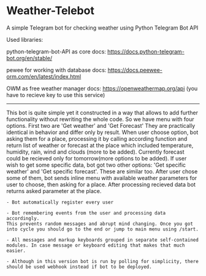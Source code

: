 # Weather-Telebot
A simple Telegram bot for checking weather using Python Telegram Bot API

Used libraries:

python-telegram-bot-API as core
docs: https://docs.python-telegram-bot.org/en/stable/

pewee for working with database
docs: https://docs.peewee-orm.com/en/latest/index.html

OWM as free weather manager
docs: https://openweathermap.org/api
(you have to recieve key to use this service)

----------------------------------------------------

This bot is quite simple yet it constructed in a way that allows to add further functionality
without rewriting the whole code. So we have menu with four options. First two are 'Get weather' 
and 'Get Forecast' They are practically identical in behavior and differ only by result. When user 
choose option, bot asking them for a place, processing it by calling according function and return 
list of weather or forecast at the place which included temperature, humidity, rain, wind and clouds (more
to be added). Currently forecast could be recieved only for tomorrow(more options to be added). If user wish 
to get some specific data, bot got two other options: 'Get specific weather' and 'Get specific forecast'. 
These are similar too. After user chose some of them, bot sends inline menu with available weather 
parameters for user to choose, then asking for a place. After processing recieved data bot
returns asked parameter at the place. 

    - Bot automatically register every user
    
    - Bot remembering events from the user and processing data accordingly.
    This prevents random messages and abrupt mind changing. Once you got
    into cycle you should go to the end or jump to main menu using /start.
    
    - All messages and markup keyboards grouped in separate self-contained
    modules. In case message or keyboard editing that makes that much easier. 
    
    - Although in this version bot is run by polling for simplicity, there 
    should be used webhook instead if bot to be deployed. 
